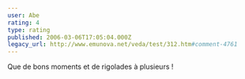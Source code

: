 ```yaml
---
user: Abe
rating: 4
type: rating
published: 2006-03-06T17:05:04.000Z
legacy_url: http://www.emunova.net/veda/test/312.htm#comment-4761
---
```

Que de bons moments et de rigolades à plusieurs !